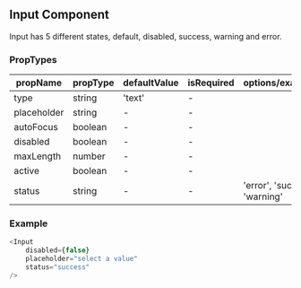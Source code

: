 ## Input Component

Input has 5 different states, default, disabled, success, warning and error.

### PropTypes

| propName | propType | defaultValue | isRequired | options/example |
|----------|----------|--------------|------------|---------|
| type     | string   | 'text'       | -          |  |
| placeholder | string   |-           | -         |  |
| autoFocus | boolean | -            | -          |  |
| disabled  | boolean   |-           | -          |  |
| maxLength | number   |-           | -          |  |
| active  | boolean   |-           | -            |  |
| status  | string   | -           | -            | 'error', 'success', 'warning' |

### Example

``` js
<Input
	disabled={false}
	placeholder="select a value"
	status="success"
/>
```
